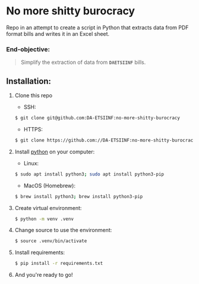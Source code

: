 # No more shitty burocracy

Repo in an attempt to create a script in Python that extracts data from PDF format bills and writes it in an Excel sheet.

### End-objective:

> Simplify the extraction of data from **`DAETSIINF`** bills.

## Installation:

1. Clone this repo
    - SSH:  
    ```bash
    $ git clone git@github.com:DA-ETSIINF:no-more-shitty-burocracy
    ```

    - HTTPS:  
    ```bash
    $ git clone https://github.com://DA-ETSIINF:no-more-shitty-burocracy
    ```

2. Install [python](https://www.python.org/downloads/) on your computer:
    - Linux:
    ```bash
    $ sudo apt install python3; sudo apt install python3-pip
    ```
    - MacOS (Homebrew):
    ```zsh
    $ brew install python3; brew install python3-pip
    ```

3. Create virtual environment:  
    ```bash
    $ python -m venv .venv
    ```

4. Change source to use the environment: 
    ```bash
    $ source .venv/bin/activate
    ```

5. Install requirements:
    ```bash
    $ pip install -r requirements.txt
    ```
6. And you're ready to go!